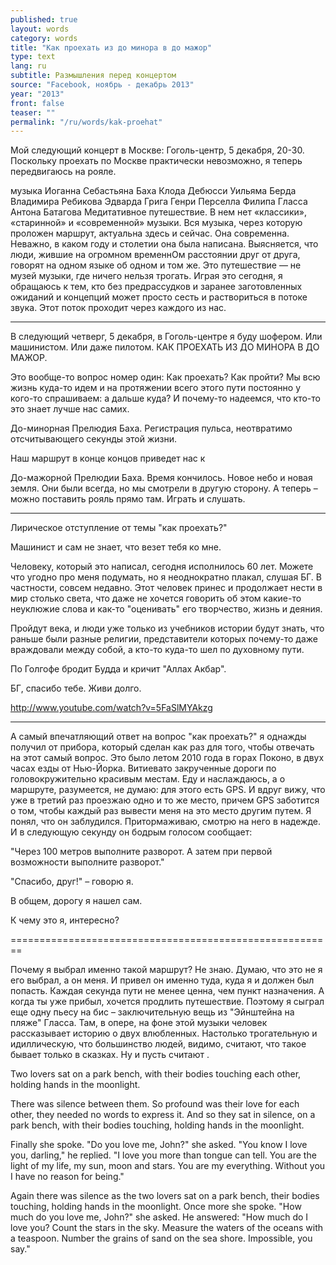 ```yaml
---
published: true
layout: words
category: words
title: "Как проехать из до минора в до мажор"
type: text
lang: ru
subtitle: Размышления перед концертом
source: "Facebook, ноябрь - декабрь 2013"
year: "2013"
front: false
teaser: ""
permalink: "/ru/words/kak-proehat"
---
```


Мой следующий концерт в Москве: Гоголь-центр, 5 декабря, 20-30. Поскольку проехать по Москве практически невозможно, я теперь передвигаюсь на рояле.

музыка
Иоганна Себастьяна Баха 
Клода Дебюсси
Уильяма Берда
Владимира Ребикова
Эдварда Грига
Генри Перселла
Филипа Гласса
Антона Батагова
Медитативное путешествие. В нем нет «классики», «старинной» и «современной» музыки. Вся музыка, через которую проложен маршрут, актуальна здесь и сейчас. Она современна. Неважно, в каком году и столетии она была написана. Выясняется, что люди, жившие на огромном временнОм расстоянии друг от друга, говорят на одном языке об одном и том же. Это путешествие — не музей музыки, где ничего нельзя трогать. Играя это сегодня, я обращаюсь к тем, кто без предрассудков и заранее заготовленных ожиданий и концепций может просто сесть и раствориться в потоке звука. Этот поток проходит через каждого из нас.

 

----------------------------------------------------------------------

 

В следующий четверг, 5 декабря, в Гоголь-центре я буду шофером. Или машинистом. Или даже пилотом. КАК ПРОЕХАТЬ ИЗ ДО МИНОРА В ДО МАЖОР.

Это вообще-то вопрос номер один: Как проехать? Как пройти? Мы всю жизнь куда-то идем и на протяжении всего этого пути постоянно у кого-то спрашиваем: а дальше куда? И почему-то надеемся, что кто-то это знает лучше нас самих.

До-минорная Прелюдия Баха. Регистрация пульса, неотвратимо отсчитывающего секунды этой жизни.

Наш маршрут в конце концов приведет нас к

До-мажорной Прелюдии Баха. Время кончилось. Новое небо и новая земля. Они были всегда, но мы смотрели в другую сторону. А теперь – можно поставить рояль прямо там. Играть и слушать.

----------------------------------------------------

Лирическое отступление от темы "как проехать?"

Машинист и сам не знает, что везет тебя ко мне.

Человеку, который это написал, сегодня исполнилось 60 лет. Можете что угодно про меня подумать, но я неоднократно плакал, слушая БГ. В частности, совсем недавно. Этот человек принес и продолжает нести в мир столько света, что даже не хочется говорить об этом какие-то неуклюжие слова и как-то "оценивать" его творчество, жизнь и деяния.

Пройдут века, и люди уже только из учебников истории будут знать, что раньше были разные религии, представители которых почему-то даже враждовали между собой, а кто-то куда-то шел по духовному пути.

По Голгофе бродит Будда и кричит "Аллах Акбар".

БГ, спасибо тебе. Живи долго.

http://www.youtube.com/watch?v=5FaSlMYAkzg

 

------------------------------------------------------------------------------

А самый впечатляющий ответ на вопрос "как проехать?" я однажды получил от прибора, который сделан как раз для того, чтобы отвечать на этот самый вопрос. Это было летом 2010 года в горах Поконо, в двух часах езды от Нью-Йорка. Витиевато закрученные дороги по головокружительно красивым местам. Еду и наслаждаюсь, а о маршруте, разумеется, не думаю: для этого есть GPS. И вдруг вижу, что уже в третий раз проезжаю одно и то же место, причем GPS заботится о том, чтобы каждый раз вывести меня на это место другим путем. Я понял, что он заблудился. Притормаживаю, смотрю на него в надежде. И в следующую секунду он бодрым голосом сообщает:

"Через 100 метров выполните разворот. А затем при первой возможности выполните разворот."

"Спасибо, друг!" – говорю я.

В общем, дорогу я нашел сам.

К чему это я, интересно?

 

========================================================

Почему я выбрал именно такой маршрут? Не знаю. Думаю, что это не я его выбрал, а он меня. И привел он именно туда, куда я и должен был попасть. Каждая секунда пути не менее ценна, чем пункт назначения. А когда ты уже прибыл, хочется продлить путешествие. Поэтому я сыграл еще одну пьесу на бис – заключительную вещь из "Эйнштейна на пляже" Гласса. Там, в опере, на фоне этой музыки человек рассказывает историю о двух влюбленных. Настолько трогательную и идиллическую, что большинство людей, видимо, считают, что такое бывает только в сказках. Ну и пусть считают .

 

Two lovers sat on a park bench, with their bodies touching each other, holding hands in the moonlight.

There was silence between them. So profound was their love for each other, they needed no words to express it. And so they sat in silence, on a park bench, with their bodies touching, holding hands in the moonlight.

Finally she spoke. "Do you love me, John?" she asked. "You know I love you, darling," he replied. "I love you more than tongue can tell. You are the light of my life, my sun, moon and stars. You are my everything. Without you I have no reason for being."

Again there was silence as the two lovers sat on a park bench, their bodies touching, holding hands in the moonlight. Once more she spoke. "How much do you love me, John?" she asked. He answered: "How much do I love you? Count the stars in the sky. Measure the waters of the oceans with a teaspoon. Number the grains of sand on the sea shore. Impossible, you say."